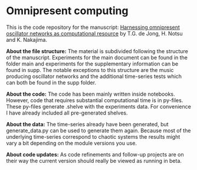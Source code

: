 # Omnipresent computing

This is the code repository for the manuscript: [Harnessing omnipresent oscillator networks as computational resource](https://arxiv.org/abs/2502.04818) by T.G. de Jong, H. Notsu and K. Nakajima. 

**About the file structure:** The material is subdivided following the structure of the manuscript. Experiments for the main document can be found in the folder main and experiments for the supplementary information can be found in supp. The notable exceptions to this structure are the music producing oscillator networks and the additional time-series tests which can both be found in the supp folder.

**About the code:** The code has been mainly written inside notebooks. However, code that requires substantial computational time is in py-files. These py-files generate .shelve with the experiments data. For convenience I have already included all pre-generated shelves.     

**About the data:** The time-series already have been generated, but generate_data.py can be used to generate them again. Because most of the underlying time-series correspond to chaotic systems the results might vary a bit depending on the module versions you use. 

**About code updates:** As code refinements and follow-up projects are on their way the current version should really be viewed as running in beta.

